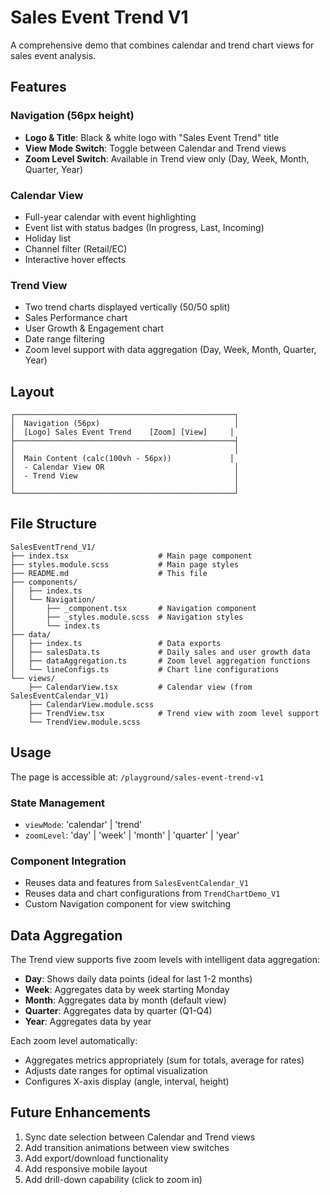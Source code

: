 # Sales Event Trend V1

A comprehensive demo that combines calendar and trend chart views for sales event analysis.

## Features

### Navigation (56px height)
- **Logo & Title**: Black & white logo with "Sales Event Trend" title
- **View Mode Switch**: Toggle between Calendar and Trend views
- **Zoom Level Switch**: Available in Trend view only (Day, Week, Month, Quarter, Year)

### Calendar View
- Full-year calendar with event highlighting
- Event list with status badges (In progress, Last, Incoming)
- Holiday list
- Channel filter (Retail/EC)
- Interactive hover effects

### Trend View
- Two trend charts displayed vertically (50/50 split)
- Sales Performance chart
- User Growth & Engagement chart
- Date range filtering
- Zoom level support with data aggregation (Day, Week, Month, Quarter, Year)

## Layout

```
┌─────────────────────────────────────────────────┐
│  Navigation (56px)                              │
│  [Logo] Sales Event Trend    [Zoom] [View]     │
├─────────────────────────────────────────────────┤
│                                                 │
│  Main Content (calc(100vh - 56px))             │
│  - Calendar View OR                             │
│  - Trend View                                   │
│                                                 │
└─────────────────────────────────────────────────┘
```

## File Structure

```
SalesEventTrend_V1/
├── index.tsx                    # Main page component
├── styles.module.scss           # Main page styles
├── README.md                    # This file
├── components/
│   ├── index.ts
│   └── Navigation/
│       ├── _component.tsx       # Navigation component
│       ├── _styles.module.scss  # Navigation styles
│       └── index.ts
├── data/
│   ├── index.ts                 # Data exports
│   ├── salesData.ts             # Daily sales and user growth data
│   ├── dataAggregation.ts       # Zoom level aggregation functions
│   └── lineConfigs.ts           # Chart line configurations
└── views/
    ├── CalendarView.tsx         # Calendar view (from SalesEventCalendar_V1)
    ├── CalendarView.module.scss
    ├── TrendView.tsx            # Trend view with zoom level support
    └── TrendView.module.scss
```

## Usage

The page is accessible at: `/playground/sales-event-trend-v1`

### State Management
- `viewMode`: 'calendar' | 'trend'
- `zoomLevel`: 'day' | 'week' | 'month' | 'quarter' | 'year'

### Component Integration
- Reuses data and features from `SalesEventCalendar_V1`
- Reuses data and chart configurations from `TrendChartDemo_V1`
- Custom Navigation component for view switching

## Data Aggregation

The Trend view supports five zoom levels with intelligent data aggregation:

- **Day**: Shows daily data points (ideal for last 1-2 months)
- **Week**: Aggregates data by week starting Monday
- **Month**: Aggregates data by month (default view)
- **Quarter**: Aggregates data by quarter (Q1-Q4)
- **Year**: Aggregates data by year

Each zoom level automatically:
- Aggregates metrics appropriately (sum for totals, average for rates)
- Adjusts date ranges for optimal visualization
- Configures X-axis display (angle, interval, height)

## Future Enhancements

1. Sync date selection between Calendar and Trend views
2. Add transition animations between view switches
3. Add export/download functionality
4. Add responsive mobile layout
5. Add drill-down capability (click to zoom in)

